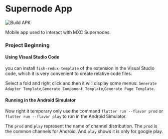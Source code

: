 # Supernode App

![Build APK](https://github.com/mxc-foundation/supernode-app/workflows/Build%20APK/badge.svg)

Mobile app used to interact with MXC Supernodes.

### Project Beginning

#### Using Visual Studio Code

you can install `fish-redux-template` of the extension in the Visual Studio code, which it is very convenient to create relative code files.

Select a fold and right click and then it will display some menus: `Generate Adapter Template`,`Generate Component Template`,`Generate Page Template`.

#### Running in the Android Simulator

Now right it temporary only use the command `flutter run --flavor prod` or `flutter run --flavor play` to run in the Android Simulator.

The `prod` and `play` represent the name of channel distribution. The `prod` is the common channels for Android. And `play` shows it is only for google play.

